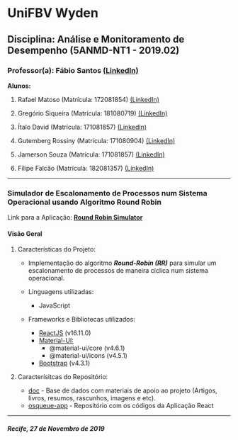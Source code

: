 # UniFBV Wyden

## Disciplina: Análise e Monitoramento de Desempenho (5ANMD-NT1 - 2019.02)

### **Professor(a):** Fábio Santos [(LinkedIn)](https://www.linkedin.com/in/f%C3%A1bio-santos-5a406831/)

**Alunos:**</br>

1. Rafael Matoso (Matrícula: 172081854) [(LinkedIn)](https://www.linkedin.com/in/rafaelmatosope/)</br>

1. Gregório Siqueira (Matrícula: 181080719) [(LinkedIn)](https://www.linkedin.com/in/gregório-siqueira-0ba10993/)</br>

1. Ítalo David (Matrícula: 171081857) [(LinkedIn)](https://www.linkedin.com/in/italo-david-199038167/)</br>

1. Gutemberg Rossiny (Matrícula: 171080904) [(LinkedIn)](https://www.linkedin.com/in/gutemberg-rossiny-13a21b13a)</br>

1. Jamerson Souza (Matrícula: 171081857) [(LinkedIn)](https://www.linkedin.com/in/jamerson-souza-16bb9a15a)</br>

1. Filipe Falcão (Matrícula: 182081357) [(LinkedIn)](https://www.linkedin.com/in/filipe-falcão-067b063a)</br>

---

### Simulador de Escalonamento de Processos num Sistema Operacional usando Algoritmo Round Robin

Link para a Aplicação: **[Round Robin Simulator](https://analisemo.herokuapp.com/)**

#### Visão Geral

1. Características do Projeto:

   - Implementação do algoritmo **_Round-Robin (RR)_** para simular um escalonamento de processos de maneira cíclica num sistema operacional.

   - Linguagens utilizadas:</br>

     - JavaScript

   - Frameworks e Bibliotecas utilizados:</br>

     - [ReactJS](https://pt-br.reactjs.org/) (v16.11.0)
     - [Material-UI:](https://material-ui.com/pt/)
       - @material-ui/core (v4.6.1)
       - @material-ui/icons (v4.5.1)
     - [Bootstrap](https://getbootstrap.com/) (v4.3.1)

2. Caracterísitcas do Repositório:

   - [doc](https://github.com/rafamatoso/osqueue-unifbv/tree/master/doc) - Base de dados com materiais de apoio ao projeto (Artigos, livros, resumos, rascunhos, imagens e etc).</br>
   - [osqueue-app](https://github.com/rafamatoso/osqueue-unifbv/tree/master/osqueue-app) - Repositório com os códigos da Aplicação React</br>

---

##### Recife, 27 de Novembro de 2019
